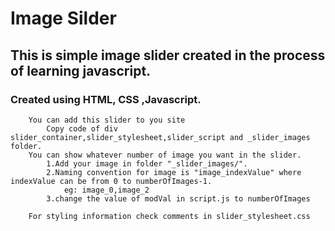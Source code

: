  # Image Silder
 ## This is simple image slider created in the process of learning javascript.
 ### Created using HTML, CSS ,Javascript.
        
        You can add this slider to you site
            Copy code of div slider_container,slider_stylesheet,slider_script and _slider_images folder.
        You can show whatever number of image you want in the slider.
            1.Add your image in folder "_slider_images/".
            2.Naming convention for image is "image_indexValue" where indexValue can be from 0 to numberOfImages-1. 
                eg: image_0,image_2
            3.change the value of modVal in script.js to numberOfImages
        
        For styling information check comments in slider_stylesheet.css